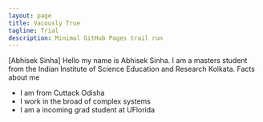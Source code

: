 ```yaml
---
layout: page
title: Vacously True
tagline: Trial
description: Minimal GitHub Pages trail run
---
```


[Abhisek Sinha] Hello my name is Abhisek Sinha. I am a masters student from the Indian Institute of Science Education and Research Kolkata.
Facts about me

- I am from Cuttack Odisha
- I work in the broad of complex systems
- I am a incoming grad student at UFlorida


